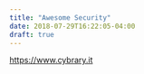 ```yaml
---
title: "Awesome Security"
date: 2018-07-29T16:22:05-04:00
draft: true
---
```




https://www.cybrary.it



